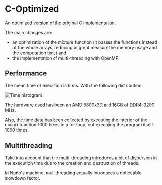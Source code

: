 # C-Optimized

An optimized version of the original C implementation. 

The main changes are:

- an optimization of the mixture function (it passes the functions instead of the whole arrays, reducing in great measure the memory usage and the computation time) and 
- the implementation of multi-threading with OpenMP. 

## Performance

The mean time of execution is 6 ms. With the following distribution:

![Time histogram](https://i.imgur.com/6iT2PkF.png)

The hardware used has been an AMD 5800x3D and 16GB of DDR4-3200 MHz.

Also, the time data has been collected by executing the interior of the main() function 1000 times in a for loop, not executing the program itself 1000 times.

## Multithreading

Take into account that the multi-threading introduces a bit of dispersion in the execution time due to the creation and destruction of threads. 

In Nuño's machine, multithreading actually introduces a noticeable slowdown factor.
